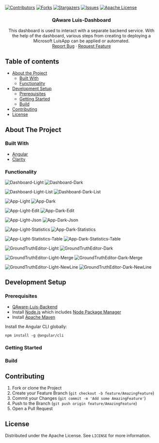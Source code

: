 [![Contributors][contributors-shield]][contributors-url]
[![Forks][forks-shield]][forks-url]
[![Stargazers][stars-shield]][stars-url]
[![Issues][issues-shield]][issues-url]
[![Apache License][license-shield]][license-url]

<p align="center">

  <h3 align="center">QAware Luis-Dashboard</h3>

  <p align="center">
    This dashboard is used to interact with a separate backend service. With the help of the dashboard, various steps from creating to deploying a Microsoft LuisApp can be applied or automated.
    <br />
    <a href="https://github.com/latzinger/QAware-Luis-Dashboard/issues">Report Bug</a>
    ·
    <a href="https://github.com/latzinger/QAware-Luis-Dashboard/issues">Request Feature</a>
  </p>
</p>

## Table of contents

* [About the Project](#about-the-project)
  * [Built With](#built-with)
  * [Functionality](#functionality)
* [Development Setup](#development-setup)
  * [Prerequisites](#prerequisites)
  * [Getting Started](#getting-started)
  * [Build](#build)
* [Contributing](#contributing)
* [License](#license)

## About The Project

### Built With
* [Angular](https://angular.io)
* [Clarity](https://clarity.design/)

### Functionality

![Dashboard-Light](https://github.com/latzinger/QAware-Luis-Dashboard/blob/main/images/Dashboard-Light.png) ![Dashboard-Dark](https://github.com/latzinger/QAware-Luis-Dashboard/blob/main/images/Dashboard-Light.png)

![Dashboard-Light-List](https://github.com/latzinger/QAware-Luis-Dashboard/blob/main/images/Dashboard-Light-List.png) ![Dashboard-Dark-List](https://github.com/latzinger/QAware-Luis-Dashboard/blob/main/images/Dashboard-Dark-List.png)

![App-Light](https://github.com/latzinger/QAware-Luis-Dashboard/blob/main/images/App-Light.png) ![App-Dark](https://github.com/latzinger/QAware-Luis-Dashboard/blob/main/images/App-Dark.png)

![App-Light-Edit](https://github.com/latzinger/QAware-Luis-Dashboard/blob/main/images/App-Light-Edit.png) ![App-Dark-Edit](https://github.com/latzinger/QAware-Luis-Dashboard/blob/main/images/App-Dark-Edit.png)

![App-Light-Json](https://github.com/latzinger/QAware-Luis-Dashboard/blob/main/images/[App-Light-Json.png) ![App-Dark-Json](https://github.com/latzinger/QAware-Luis-Dashboard/blob/main/images/App-Dark-Json.png)

![App-Light-Statistics](https://github.com/latzinger/QAware-Luis-Dashboard/blob/main/images/App-Light-Statistics.png) ![App-Dark-Statistics](https://github.com/latzinger/QAware-Luis-Dashboard/blob/main/images/App-Dark-Statistics.png)

![App-Light-Statistics-Table](https://github.com/latzinger/QAware-Luis-Dashboard/blob/main/images/App-Light-Statistics-Table.png) ![App-Dark-Statistics-Table](https://github.com/latzinger/QAware-Luis-Dashboard/blob/main/images/App-Dark-Statistics-Table.png)

![GroundTruthEditor-Light](https://github.com/latzinger/QAware-Luis-Dashboard/blob/main/images/GroundTruthEditor-Light.png) ![GroundTruthEditor-Dark](https://github.com/latzinger/QAware-Luis-Dashboard/blob/main/images/GroundTruthEditor-Dark.png)

![GroundTruthEditor-Light-Merge](https://github.com/latzinger/QAware-Luis-Dashboard/blob/main/images/Dashboard-Light.png) ![GroundTruthEditor-Dark-Merge](https://github.com/latzinger/QAware-Luis-Dashboard/blob/main/images/GroundTruthEditor-Dark-Merge.png)

![GroundTruthEditor-Light-NewLine](https://github.com/latzinger/QAware-Luis-Dashboard/blob/main/images/GroundTruthEditor-Light-NewLine.png) ![GroundTruthEditor-Dark-NewLine](https://github.com/latzinger/QAware-Luis-Dashboard/blob/main/images/GroundTruthEditor-Dark-NewLine.png)


## Development Setup

### Prerequisites
* [QAware-Luis-Backend](https://github.com/latzinger/QAware-Luis)
* Install [Node.js] which includes [Node Package Manager][npm]
* Install [Apache Maven][mvn]

Install the Angular CLI globally:

```
npm install -g @angular/cli
```

### Getting Started

### Build

## Contributing

1. Fork or clone the Project
2. Create your Feature Branch (`git checkout -b feature/AmazingFeature`)
3. Commit your Changes (`git commit -m 'Add some AmazingFeature'`)
4. Push to the Branch (`git push origin feature/AmazingFeature`)
5. Open a Pull Request

## License

Distributed under the Apache License. See `LICENSE` for more information.

[contributors-shield]: https://img.shields.io/github/contributors/latzinger/QAware-Luis-Dashboard?style=flat-square
[contributors-url]: https://github.com/latzinger/QAware-Luis-Dashboard/graphs/contributors
[forks-shield]: https://img.shields.io/github/forks/latzinger/QAware-Luis-Dashboard?style=flat-square
[forks-url]: https://github.com/latzinger/QAware-Luis-Dashboard/network/members
[stars-shield]: https://img.shields.io/github/stars/latzinger/QAware-Luis-Dashboard?style=flat-square
[stars-url]: https://github.com/latzinger/QAware-Luis-Dashboard/stargazers
[issues-shield]: https://img.shields.io/github/issues/latzinger/QAware-Luis-Dashboard?style=flat-square
[issues-url]: https://github.com/latzinger/QAware-Luis-Dashboard/issues
[license-shield]: https://img.shields.io/github/license/latzinger/QAware-Luis-Dashboard?style=flat-square
[license-url]: https://github.com/latzinger/QAware-Luis-Dashboard/blob/main/LICENSE.txt
[node.js]: https://nodejs.org/
[npm]: https://www.npmjs.com/get-npm
[mvn]: https://maven.apache.org/index.html
